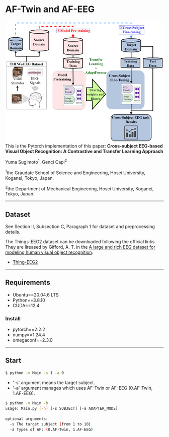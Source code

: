 # AF-Twin and AF-EEG
![fig1](overview.png)
This is the Pytorch implementation of this paper: **Cross-subject EEG-based Visual Object Recognition: A Contrastive and Transfer Learning Approach**
	
Yuma Sugimoto<sup>1</sup>, Genci Capi<sup>2</sup>

<sup>1</sup>the Graudate School of Science and Engineering, Hosei University, Koganei, Tokyo, Japan.

<sup>2</sup>the Department of Mechanical Engineering, Hosei University, Koganei, Tokyo, Japan.
***
## Dataset
See Section II, Subsection C, Paragraph 1 for dataset and preprocessing details.

The Things-EEG2 dataset can be downloaded following the official links. They are lireased by Gifford, A. T. in the [A large and rich EEG dataset for modeling human visual object recognition](https://www.sciencedirect.com/science/article/pii/S1053811922008758?via%3Dihub).
* [Thing-EEG2](https://osf.io/3jk45/)

***
## Requirements
* Ubuntu==20.04.6 LTS
* Python==3.8.10
* CUDA==12.4
### Install
* pytorch==2.2.2
* numpy==1.24.4
* omegaconf==2.3.0

***
## Start
```bash
$ python -m Main -s 1 -a 0
```
* '-s' argument means the target subject.
* '-a' argument manages which uses AF-Twin or AF-EEG (0.AF-Twin, 1.AF-EEG).
```bash
$ python -m Main -h
usage: Main.py [-h] [-s SUBJECT] [-a ADAPTER_MODE]

optional arguments:
  -s The target subject (from 1 to 10)
  -a Types of AF: (0.AF-Twin, 1.AF-EEG)
```

